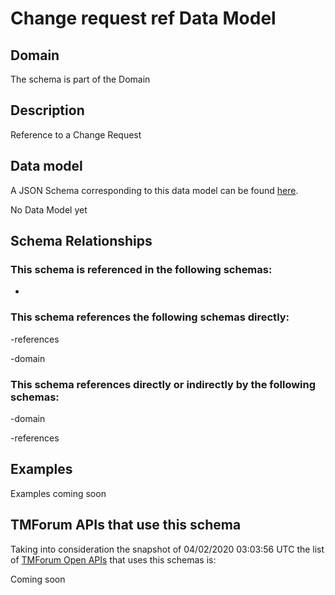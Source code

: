 # Change request ref Data Model

## Domain

The  schema is part of the  Domain

## Description

Reference to a Change Request

## Data model

A JSON Schema corresponding to this data model can be found
[here](https://github.com/tmforum-rand/schemas/blob/candidates/Common/ChangeRequestRef.schema.json).

No Data Model yet

## Schema Relationships

### This schema is referenced in the following schemas:

-

### This schema references the following schemas directly:

-references

-domain

### This schema references directly or indirectly by the following schemas:

-domain

-references



## Examples

Examples coming soon

## TMForum APIs that use this schema

Taking into consideration the snapshot of 04/02/2020 03:03:56 UTC the list of [TMForum Open APIs](https://www.tmforum.org/open-apis/) that uses this schemas is:

Coming soon
